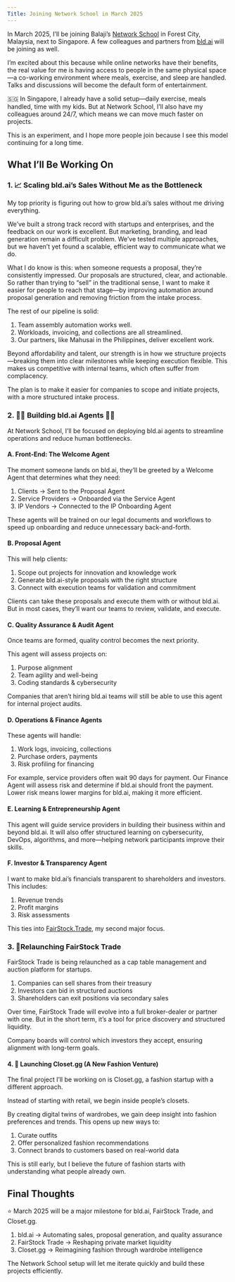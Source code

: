 ```yaml
---
Title: Joining Network School in March 2025
---
```


In March 2025, I’ll be joining Balaji’s [Network School](https://ns.com) in Forest City, Malaysia, next to Singapore. A few colleagues and partners from [bld.ai](https://www.bld.ai) will be joining as well.

I’m excited about this because while online networks have their benefits, the real value for me is having access to people in the same physical space—a co-working environment where meals, exercise, and sleep are handled. Talks and discussions will become the default form of entertainment.

🇸🇬 In Singapore, I already have a solid setup—daily exercise, meals handled, time with my kids. But at Network School, I’ll also have my colleagues around 24/7, which means we can move much faster on projects.

This is an experiment, and I hope more people join because I see this model continuing for a long time.

## What I’ll Be Working On

### 1. 📈 Scaling bld.ai’s Sales Without Me as the Bottleneck

My top priority is figuring out how to grow bld.ai’s sales without me driving everything.

We’ve built a strong track record with startups and enterprises, and the feedback on our work is excellent. But marketing, branding, and lead generation remain a difficult problem. We’ve tested multiple approaches, but we haven’t yet found a scalable, efficient way to communicate what we do.

What I do know is this: when someone requests a proposal, they’re consistently impressed. Our proposals are structured, clear, and actionable. So rather than trying to “sell” in the traditional sense, I want to make it easier for people to reach that stage—by improving automation around proposal generation and removing friction from the intake process.

The rest of our pipeline is solid:

1. Team assembly automation works well.
2. Workloads, invoicing, and collections are all streamlined.
3. Our partners, like Mahusai in the Philippines, deliver excellent work.

Beyond affordability and talent, our strength is in how we structure projects—breaking them into clear milestones while keeping execution flexible. This makes us competitive with internal teams, which often suffer from complacency.

The plan is to make it easier for companies to scope and initiate projects, with a more structured intake process.

### 2. 👩🎤 Building bld.ai Agents 👨🎤

At Network School, I’ll be focused on deploying bld.ai agents to streamline operations and reduce human bottlenecks.

#### A. Front-End: The Welcome Agent

The moment someone lands on bld.ai, they’ll be greeted by a Welcome Agent that determines what they need:

1. Clients → Sent to the Proposal Agent
2. Service Providers → Onboarded via the Service Agent
3. IP Vendors → Connected to the IP Onboarding Agent

These agents will be trained on our legal documents and workflows to speed up onboarding and reduce unnecessary back-and-forth.

#### B. Proposal Agent

This will help clients:

1. Scope out projects for innovation and knowledge work
2. Generate bld.ai-style proposals with the right structure
3. Connect with execution teams for validation and commitment

Clients can take these proposals and execute them with or without bld.ai. But in most cases, they’ll want our teams to review, validate, and execute.

#### C. Quality Assurance & Audit Agent

Once teams are formed, quality control becomes the next priority.

This agent will assess projects on:

1. Purpose alignment
2. Team agility and well-being
3. Coding standards & cybersecurity

Companies that aren’t hiring bld.ai teams will still be able to use this agent for internal project audits.

#### D. Operations & Finance Agents

These agents will handle:

1. Work logs, invoicing, collections
2. Purchase orders, payments
3. Risk profiling for financing

For example, service providers often wait 90 days for payment. Our Finance Agent will assess risk and determine if bld.ai should front the payment. Lower risk means lower margins for bld.ai, making it more efficient.

#### E. Learning & Entrepreneurship Agent

This agent will guide service providers in building their business within and beyond bld.ai. It will also offer structured learning on cybersecurity, DevOps, algorithms, and more—helping network participants improve their skills.

#### F. Investor & Transparency Agent

I want to make bld.ai’s financials transparent to shareholders and investors. This includes:

1. Revenue trends
2. Profit margins
3. Risk assessments

This ties into [FairStock.Trade](https://fairstock.trade), my second major focus.

### 3. 💱Relaunching FairStock Trade 

FairStock Trade is being relaunched as a cap table management and auction platform for startups.

1. Companies can sell shares from their treasury
2. Investors can bid in structured auctions
3. Shareholders can exit positions via secondary sales

Over time, FairStock Trade will evolve into a full broker-dealer or partner with one. But in the short term, it’s a tool for price discovery and structured liquidity.

Company boards will control which investors they accept, ensuring alignment with long-term goals.

#### 4. 👗 Launching Closet.gg (A New Fashion Venture)

The final project I’ll be working on is Closet.gg, a fashion startup with a different approach.

Instead of starting with retail, we begin inside people’s closets.

By creating digital twins of wardrobes, we gain deep insight into fashion preferences and trends. This opens up new ways to:

1. Curate outfits
2. Offer personalized fashion recommendations
3. Connect brands to customers based on real-world data

This is still early, but I believe the future of fashion starts with understanding what people already own.

## Final Thoughts

⭐ March 2025 will be a major milestone for bld.ai, FairStock Trade, and Closet.gg.

1. bld.ai → Automating sales, proposal generation, and quality assurance
2. FairStock Trade → Reshaping private market liquidity
3. Closet.gg → Reimagining fashion through wardrobe intelligence

The Network School setup will let me iterate quickly and build these projects efficiently.